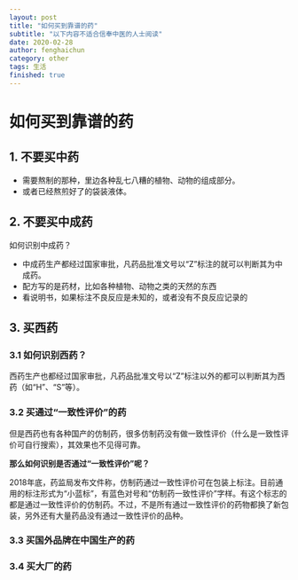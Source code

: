 ```yaml
---
layout: post
title: "如何买到靠谱的药"
subtitle: "以下内容不适合信奉中医的人士阅读"
date: 2020-02-28
author: fenghaichun
category: other
tags: 生活
finished: true
---
```



# 如何买到靠谱的药
## 1. 不要买中药
- 需要熬制的那种，里边各种乱七八糟的植物、动物的组成部分。
- 或者已经熬煎好了的袋装液体。

## 2. 不要买中成药
如何识别中成药？

- 中成药生产都经过国家审批，凡药品批准文号以“Z”标注的就可以判断其为中成药。
- 配方写的是药材，比如各种植物、动物之类的天然的东西
- 看说明书，如果标注不良反应是未知的，或者没有不良反应记录的

## 3. 买西药
### 3.1 如何识别西药？
西药生产也都经过国家审批，凡药品批准文号以“Z”标注以外的都可以判断其为西药（如“H”、“S”等）。

### 3.2 买通过“一致性评价”的药
但是西药也有各种国产的仿制药，很多仿制药没有做一致性评价（什么是一致性评价可自行搜索），其效果也不见得可靠。

**那么如何识别是否通过“一致性评价”呢？**

2018年底，药监局发布文件称，仿制药通过一致性评价可在包装上标注。目前通用的标注形式为“小蓝标”，有蓝色对号和“仿制药一致性评价”字样。有这个标志的都是通过一致性评价的仿制药。不过，不是所有通过一致性评价的药物都换了新包装，另外还有大量药品没有通过一致性评价的品种。

### 3.3 买国外品牌在中国生产的药
### 3.4 买大厂的药



